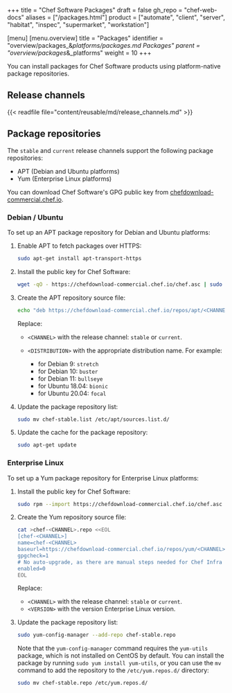 +++
title = "Chef Software Packages"
draft = false
gh_repo = "chef-web-docs"
aliases = ["/packages.html"]
product = ["automate", "client", "server", "habitat", "inspec", "supermarket", "workstation"]

[menu]
  [menu.overview]
    title = "Packages"
    identifier = "overview/packages_&_platforms/packages.md Packages"
    parent = "overview/packages_&_platforms"
    weight = 10
+++

You can install packages for Chef Software products using platform-native package repositories.

## Release channels

{{< readfile file="content/reusable/md/release_channels.md" >}}

## Package repositories

The `stable` and `current` release channels support the following package repositories:

- APT (Debian and Ubuntu platforms)
- Yum (Enterprise Linux platforms)

You can download Chef Software's GPG public key from [chefdownload-commercial.chef.io](https://chefdownload-commercial.chef.io/chef.asc).

### Debian / Ubuntu

To set up an APT package repository for Debian and Ubuntu platforms:

1. Enable APT to fetch packages over HTTPS:

    ```bash
    sudo apt-get install apt-transport-https
    ```

1. Install the public key for Chef Software:

    ```bash
    wget -qO - https://chefdownload-commercial.chef.io/chef.asc | sudo apt-key add -
    ```

1. Create the APT repository source file:

    ```bash
    echo "deb https://chefdownload-commercial.chef.io/repos/apt/<CHANNEL> <DISTRIBUTION> main" > chef-<CHANNEL>.list
    ```

    Replace:

    - `<CHANNEL>` with the release channel: `stable` or `current`.
    - `<DISTRIBUTION>` with the appropriate distribution name. For example:

      - for Debian 9: `stretch`
      - for Debian 10: `buster`
      - for Debian 11: `bullseye`
      - for Ubuntu 18.04: `bionic`
      - for Ubuntu 20.04: `focal`

1. Update the package repository list:

    ```bash
    sudo mv chef-stable.list /etc/apt/sources.list.d/
    ```

1. Update the cache for the package repository:

    ```bash
    sudo apt-get update
    ```

### Enterprise Linux

To set up a Yum package repository for Enterprise Linux platforms:

1. Install the public key for Chef Software:

    ```bash
    sudo rpm --import https://chefdownload-commercial.chef.io/chef.asc
    ```

1. Create the Yum repository source file:

    ```bash
    cat >chef-<CHANNEL>.repo <<EOL
    [chef-<CHANNEL>]
    name=chef-<CHANNEL>
    baseurl=https://chefdownload-commercial.chef.io/repos/yum/<CHANNEL>/el/<VERSION>/\$basearch/
    gpgcheck=1
    # No auto-upgrade, as there are manual steps needed for Chef Infra Server upgrades
    enabled=0
    EOL
    ```

    Replace:

    - `<CHANNEL>` with the release channel: `stable` or `current`.
    - `<VERSION>` with the version Enterprise Linux version.

1. Update the package repository list:

    ```bash
    sudo yum-config-manager --add-repo chef-stable.repo
    ```

    Note that the `yum-config-manager` command requires the `yum-utils`
    package, which is not installed on CentOS by default. You can
    install the package by running `sudo yum install yum-utils`, or you
    can use the `mv` command to add the repository to the
    `/etc/yum.repos.d/` directory:

    ```bash
    sudo mv chef-stable.repo /etc/yum.repos.d/
    ```

